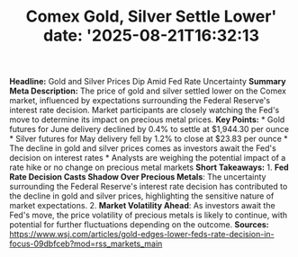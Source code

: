 ﻿---
title: "Comex Gold, Silver Settle Lower'
date: '2025-08-21T16:32:13"
category: "Markets"
summary: ""
slug: "comex gold silver settle lower"
source_urls:
  - "https://www.wsj.com/articles/gold-edges-lower-feds-rate-decision-in-focus-09dbfceb?mod=rss_markets_main"
seo:
  title: "Comex Gold, Silver Settle Lower | Hash n Hedge'
  description: '"
  keywords: ["news", "markets", "brief"]
---
**Headline:** Gold and Silver Prices Dip Amid Fed Rate Uncertainty  **Summary Meta Description:** The price of gold and silver settled lower on the Comex market, influenced by expectations surrounding the Federal Reserve's interest rate decision. Market participants are closely watching the Fed's move to determine its impact on precious metal prices.  **Key Points:**  * Gold futures for June delivery declined by 0.4% to settle at $1,944.30 per ounce * Silver futures for May delivery fell by 1.2% to close at $23.83 per ounce * The decline in gold and silver prices comes as investors await the Fed's decision on interest rates * Analysts are weighing the potential impact of a rate hike or no change on precious metal markets  **Short Takeaways:**  1. **Fed Rate Decision Casts Shadow Over Precious Metals**: The uncertainty surrounding the Federal Reserve's interest rate decision has contributed to the decline in gold and silver prices, highlighting the sensitive nature of market expectations. 2. **Market Volatility Ahead**: As investors await the Fed's move, the price volatility of precious metals is likely to continue, with potential for further fluctuations depending on the outcome.  **Sources:** https://www.wsj.com/articles/gold-edges-lower-feds-rate-decision-in-focus-09dbfceb?mod=rss_markets_main 
